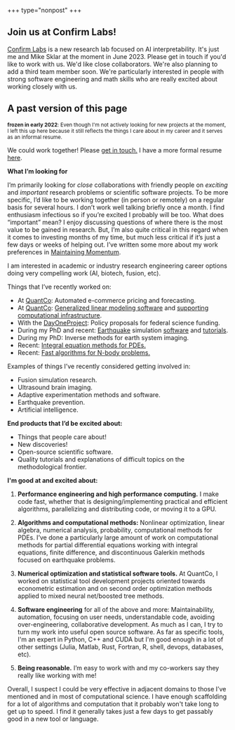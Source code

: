 +++
type="nonpost"
+++


## Join us at Confirm Labs!

[Confirm Labs](https://www.confirmlabs.org) is a new research lab focused on AI interpretability. It's just me and Mike Sklar at the moment in June 2023. Please get in touch if you'd like to work with us. We'd like close collaborators. We're also planning to add a third team member soon. We're particularly interested in people with strong software engineering and math skills who are really excited about working closely with us.

## A past version of this page

<sub>**frozen in early 2022**: Even though I'm not actively looking for new projects at the moment, I left this up here because it still reflects the things I care about in my career and it serves as an informal resume.</sub>

We could work together! Please [get in touch.](mailto:t.ben.thompson@gmail.com) I have a more formal resume [here](https://tbenthompson.com/resume.pdf).

**What I’m looking for**

I’m primarily looking for _close_ collaborations with friendly people on _exciting_ and _important_ research problems or scientific software projects. To be more specific, I’d like to be working together (in person or remotely) on a regular basis for several hours. I don’t work well talking briefly once a month. I find enthusiasm infectious so if you’re excited I probably will be too. What does “important” mean?  I enjoy discussing questions of where there is the most value to be gained in research. But, I’m also quite critical in this regard when it comes to investing months of my time, but much less critical if it’s just a few days or weeks of helping out. I’ve written some more about my work preferences in [Maintaining Momentum](https://tbenthompson.com/post/maintaining_momentum/).

I am interested in academic or industry research engineering career options doing very compelling work (AI, biotech, fusion, etc).

Things that I’ve recently worked on: 

* At [QuantCo](https://quantco.com): Automated e-commerce pricing and forecasting.
* At [QuantCo](https://quantco.com): [Generalized linear modeling software](https://glum.readthedocs.io/en/latest/) and [supporting computational infrastructure](https://github.com/Quantco/tabmat).
* With the [DayOneProject](https://www.dayoneproject.org): Policy proposals for federal science funding.
* During my PhD and recent: [Earthquake](https://tbenthompson.com/post/cascadia/) simulation [software](https://github.com/tbenthompson/cutde) and [tutorials](https://tbenthompson.com/book/c1qbx/part6_qd.html#plotting-the-results).
* During my PhD: Inverse methods for earth system imaging.
* Recent: [Integral equation methods for PDEs.](https://tbenthompson.com/book/intro.html)
* Recent: [Fast algorithms for N-body problems.](https://tbenthompson.com/book/tdes/hmatrix.html)

Examples of things I’ve recently considered getting involved in:

* Fusion simulation research.
* Ultrasound brain imaging.
* Adaptive experimentation methods and software.
* Earthquake prevention.
* Artificial intelligence.

**End products that I’d be excited about:**

* Things that people care about!
* New discoveries!
* Open-source scientific software.
* Quality tutorials and explanations of difficult topics on the methodological frontier.

**I'm good at and excited about:**

1. **Performance engineering and high performance computing.** I make code fast, whether that is designing/implementing practical and efficient algorithms, parallelizing and distributing code, or moving it to a GPU.

2. **Algorithms and computational methods:** Nonlinear optimization, linear algebra, numerical analysis, probability, computational methods for PDEs. I’ve done a particularly large amount of work on computational methods for partial differential equations working with integral equations, finite difference, and discontinuous Galerkin methods focused on earthquake problems. 

3. **Numerical optimization and statistical software tools.** At QuantCo, I worked on statistical tool development projects oriented towards econometric estimation and on second order optimization methods applied to mixed neural net/boosted tree methods. 

4. **Software engineering** for all of the above and more: Maintainability, automation, focusing on user needs, understandable code, avoiding over-engineering, collaborative development. As much as I can, I try to turn my work into useful open source software. As far as specific tools, I'm an expert in Python, C++ and CUDA but I'm good enough in a lot of other settings (Julia, Matlab, Rust, Fortran, R, shell, devops, databases, etc).

5. **Being reasonable.** I’m easy to work with and my co-workers say they really like working with me! 

Overall, I suspect I could be very effective in adjacent domains to those I’ve mentioned and in most of computational science. I have enough scaffolding for a lot of algorithms and computation that it probably won't take long to get up to speed. I find it generally takes just a few days to get passably good in a new tool or language. 
